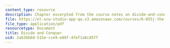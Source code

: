 ```yaml
---
content_type: resource
description: Chapter excerpted from the course notes on divide-and-conquer reasoning.
file: https://ol-ocw-studio-app-qa.s3.amazonaws.com/courses/6-055j-the-art-of-approximation-in-science-and-engineering-spring-2008/2a63bb8d515ecce9e88f4fef1a8cd5ff_feb06b.pdf
file_type: application/pdf
resourcetype: Document
title: Divide and Conquer
uid: 2a63bb8d-515e-cce9-e88f-4fef1a8cd5ff
---
```

